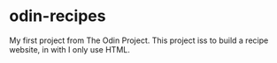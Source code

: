 # odin-recipes
My first project from The Odin Project. This project iss to build a recipe website, in with I only use HTML.